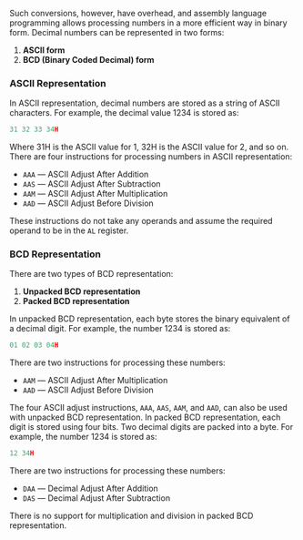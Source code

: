 
Such conversions, however, have overhead, and assembly language programming allows processing numbers in a more efficient way in binary form. Decimal numbers can be represented in two forms:

1. **ASCII form**
2. **BCD (Binary Coded Decimal) form**

### ASCII Representation

In ASCII representation, decimal numbers are stored as a string of ASCII characters. For example, the decimal value 1234 is stored as:

```c
31 32 33 34H
```

Where 31H is the ASCII value for 1, 32H is the ASCII value for 2, and so on. There are four instructions for processing numbers in ASCII representation:

- `AAA` — ASCII Adjust After Addition
- `AAS` — ASCII Adjust After Subtraction
- `AAM` — ASCII Adjust After Multiplication
- `AAD` — ASCII Adjust Before Division

These instructions do not take any operands and assume the required operand to be in the `AL` register.
### BCD Representation

There are two types of BCD representation:

1. **Unpacked BCD representation**
2. **Packed BCD representation**

In unpacked BCD representation, each byte stores the binary equivalent of a decimal digit. For example, the number 1234 is stored as:

```c
01 02 03 04H
```

There are two instructions for processing these numbers:

- `AAM` — ASCII Adjust After Multiplication
- `AAD` — ASCII Adjust Before Division

The four ASCII adjust instructions, `AAA`, `AAS`, `AAM`, and `AAD`, can also be used with unpacked BCD representation. In packed BCD representation, each digit is stored using four bits. Two decimal digits are packed into a byte. For example, the number 1234 is stored as:

```c
12 34H
```

There are two instructions for processing these numbers:

- `DAA` — Decimal Adjust After Addition
- `DAS` — Decimal Adjust After Subtraction

There is no support for multiplication and division in packed BCD representation.